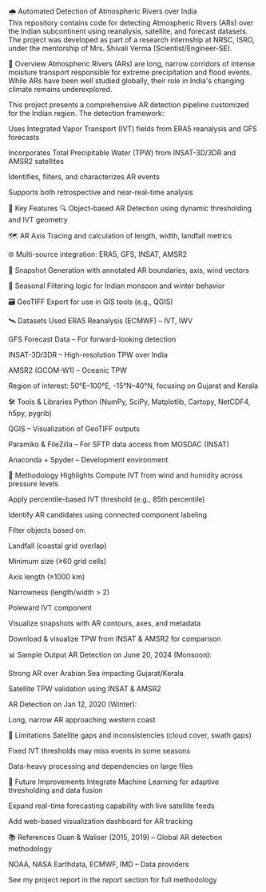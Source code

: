 🌧️ Automated Detection of Atmospheric Rivers over India <br>
This repository contains code for detecting Atmospheric Rivers (ARs) over the Indian subcontinent using reanalysis, satellite, and forecast datasets. <br>
The project was developed as part of a research internship at NRSC, ISRO, under the mentorship of Mrs. Shivali Verma (Scientist/Engineer-SE). <br>

📌 Overview
Atmospheric Rivers (ARs) are long, narrow corridors of intense moisture transport responsible for extreme precipitation and flood events. While ARs have been well studied globally, their role in India's changing climate remains underexplored.

This project presents a comprehensive AR detection pipeline customized for the Indian region. The detection framework:

Uses Integrated Vapor Transport (IVT) fields from ERA5 reanalysis and GFS forecasts

Incorporates Total Precipitable Water (TPW) from INSAT-3D/3DR and AMSR2 satellites

Identifies, filters, and characterizes AR events

Supports both retrospective and near-real-time analysis

📂 Key Features
🔍 Object-based AR Detection using dynamic thresholding and IVT geometry

🗺️ AR Axis Tracing and calculation of length, width, landfall metrics

🌐 Multi-source integration: ERA5, GFS, INSAT, AMSR2

📸 Snapshot Generation with annotated AR boundaries, axis, wind vectors

🧭 Seasonal Filtering logic for Indian monsoon and winter behavior

🗃️ GeoTIFF Export for use in GIS tools (e.g., QGIS)

🛰️ Datasets Used
ERA5 Reanalysis (ECMWF) – IVT, IWV

GFS Forecast Data – For forward-looking detection

INSAT-3D/3DR – High-resolution TPW over India

AMSR2 (GCOM-W1) – Oceanic TPW

Region of interest: 50°E–100°E, -15°N–40°N, focusing on Gujarat and Kerala

🛠️ Tools & Libraries
Python (NumPy, SciPy, Matplotlib, Cartopy, NetCDF4, h5py, pygrib)

QGIS – Visualization of GeoTIFF outputs

Paramiko & FileZilla – For SFTP data access from MOSDAC (INSAT)

Anaconda + Spyder – Development environment

🧪 Methodology Highlights
Compute IVT from wind and humidity across pressure levels

Apply percentile-based IVT threshold (e.g., 85th percentile)

Identify AR candidates using connected component labeling

Filter objects based on:

Landfall (coastal grid overlap)

Minimum size (≥60 grid cells)

Axis length (≥1000 km)

Narrowness (length/width > 2)

Poleward IVT component

Visualize snapshots with AR contours, axes, and metadata

Download & visualize TPW from INSAT & AMSR2 for comparison

📊 Sample Output
AR Detection on June 20, 2024 (Monsoon):

Strong AR over Arabian Sea impacting Gujarat/Kerala

Satellite TPW validation using INSAT & AMSR2

AR Detection on Jan 12, 2020 (Winter):

Long, narrow AR approaching western coast

🧱 Limitations
Satellite gaps and inconsistencies (cloud cover, swath gaps)

Fixed IVT thresholds may miss events in some seasons

Data-heavy processing and dependencies on large files

🚀 Future Improvements
Integrate Machine Learning for adaptive thresholding and data fusion

Expand real-time forecasting capability with live satellite feeds

Add web-based visualization dashboard for AR tracking

📚 References
Guan & Waliser (2015, 2019) – Global AR detection methodology

NOAA, NASA Earthdata, ECMWF, IMD – Data providers

See my project report in the report section for full methodology
